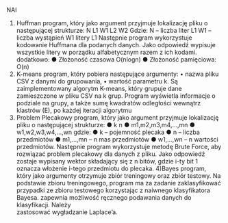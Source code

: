 N A I 
1) Huffman
  program, który jako argument przyjmuje lokalizację pliku o następującej strukturze:
    N
    L1 W1
    L2 W2
  Gdzie:
    N – liczba liter
    L1 W1 – liczba wystąpień W1 litery L1
  Następnie program wykorzystuje kodowanie Huffmana dla podanych danych. Jako odpowiedź wypisuje wszystkie litery w
  porządku alfabetycznym razem z ich kodami.
  dodatkowo:
    ● Złożoność czasowa O(nlogn)
    ● Złożoność pamięciowa: O(n)
2) K-means
  program, który pobiera następujące argumenty:
    • nazwa pliku CSV z danymi do grupowania,
    • wartość parametru k.
  Są zaimplementowany algorytm K-means, który grupuje dane zamieszczone w pliku CSV na k grup.
  Program wyświetla informacje o podziale na grupy, a także sumę kwadratów odległości wewnątrz klastrów (E), po każdej iteracji algorytmu
3) Problem Plecakowy
  program, który jako argument przyjmuje lokalizację pliku o następującej strukturze:
    ● k n
    ● m1,m2,m3,m4,…,mn
    ● w1,w2,w3,w4,…,wn
  gdzie:
    ● k – pojemność plecaka
    ● n – liczba przedmiotów
    ● m1,…,mn – n mas przedmiotów
    ● w1,…,wn – n wartości przedmiotów.
  Następnie program wykorzystuje metodę Brute Force, aby rozwiązać problem plecakowy dla danych z pliku.
  Jako odpowiedź zostaje wypisany wektor składający się z n bitów, gdzie i-ty bit 1 oznacza włożenie i-tego przedmiotu do plecaka.
4) Bayes
  program, który jako argumenty otrzymuje zbiór treningowy oraz zbiór testowy. Na podstawie zbioru treningowego, program ma za zadanie zaklasyfikować  
  przypadki ze zbioru testowego korzystając z naiwnego klasyfikatora Bayesa. zapewnia możliwość ręcznego podawania danych do klasyfikacji. Należy     
  zastosować   wygładzanie Laplace’a. 

